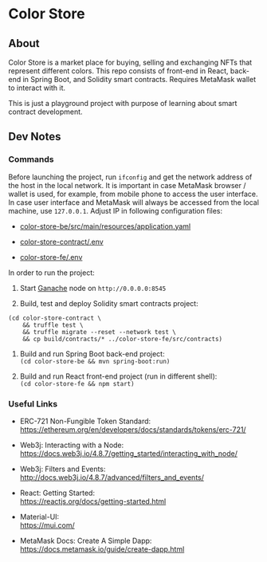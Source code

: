 # Color Store

## About

Color Store is a market place for buying, selling and exchanging NFTs that represent different colors. This repo consists
of front-end in React, back-end in Spring Boot, and Solidity smart contracts. Requires MetaMask wallet to interact with it.

This is just a playground project with purpose of learning about smart contract development.

## Dev Notes

### Commands

Before launching the project, run `ifconfig` and get the network address of the host in the local network. It
is important in case MetaMask browser / wallet is used, for example, from mobile phone to access the user interface. In
case user interface and MetaMask will always be accessed from the local machine, use `127.0.0.1`. Adjust IP in following
configuration files:

- [color-store-be/src/main/resources/application.yaml](./color-store-be/src/main/resources/application.yaml)

- [color-store-contract/.env](./color-store-contract/.env)

- [color-store-fe/.env](./color-store-fe/.env)

In order to run the project:

1. Start [Ganache](https://trufflesuite.com/ganache/) node on `http://0.0.0.0:8545`

1. Build, test and deploy Solidity smart contracts project:<br />
```
(cd color-store-contract \
    && truffle test \
    && truffle migrate --reset --network test \
    && cp build/contracts/* ../color-store-fe/src/contracts)
```

1. Build and run Spring Boot back-end project:<br />
`(cd color-store-be && mvn spring-boot:run)`

1. Build and run React front-end project (run in different shell):<br />
`(cd color-store-fe && npm start)`

### Useful Links

- ERC-721 Non-Fungible Token Standard:<br />
https://ethereum.org/en/developers/docs/standards/tokens/erc-721/

- Web3j: Interacting with a Node:<br />
https://docs.web3j.io/4.8.7/getting_started/interacting_with_node/

- Web3j: Filters and Events:<br />
http://docs.web3j.io/4.8.7/advanced/filters_and_events/

- React: Getting Started:<br />
https://reactjs.org/docs/getting-started.html

- Material-UI:<br />
https://mui.com/

- MetaMask Docs: Create A Simple Dapp:<br />
https://docs.metamask.io/guide/create-dapp.html
